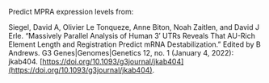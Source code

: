 Predict MPRA expression levels from:

Siegel, David A, Olivier Le Tonqueze, Anne Biton, Noah Zaitlen, and David J Erle. “Massively Parallel Analysis of Human 3′ UTRs Reveals That AU-Rich Element Length and Registration Predict mRNA Destabilization.” Edited by B Andrews. G3 Genes|Genomes|Genetics 12, no. 1 (January 4, 2022): jkab404. [https://doi.org/10.1093/g3journal/jkab404](https://doi.org/10.1093/g3journal/jkab404).
